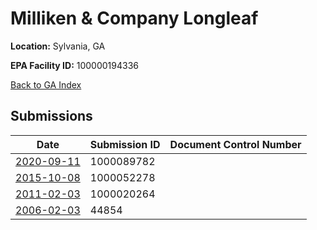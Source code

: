 # Milliken & Company Longleaf

**Location:** Sylvania, GA

**EPA Facility ID:** 100000194336

[Back to GA Index](../../index.md)

## Submissions

| Date | Submission ID | Document Control Number |
|------|--------------|-------------------------|
| [2020-09-11](submissions/1000089782.md) | 1000089782 |  |
| [2015-10-08](submissions/1000052278.md) | 1000052278 |  |
| [2011-02-03](submissions/1000020264.md) | 1000020264 |  |
| [2006-02-03](submissions/44854.md) | 44854 |  |
